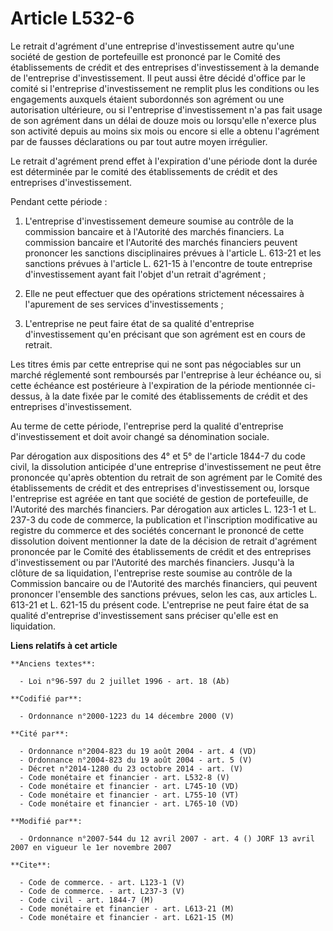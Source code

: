 # Article L532-6

Le retrait d'agrément d'une entreprise d'investissement autre qu'une société de gestion de portefeuille est prononcé par le
Comité des établissements de crédit et des entreprises d'investissement à la demande de l'entreprise d'investissement. Il
peut aussi être décidé d'office par le comité si l'entreprise d'investissement ne remplit plus les conditions ou les
engagements auxquels étaient subordonnés son agrément ou une autorisation ultérieure, ou si l'entreprise d'investissement n'a
pas fait usage de son agrément dans un délai de douze mois ou lorsqu'elle n'exerce plus son activité depuis au moins six mois
ou encore si elle a obtenu l'agrément par de fausses déclarations ou par tout autre moyen irrégulier.

Le retrait d'agrément prend effet à l'expiration d'une période dont la durée est déterminée par le comité des établissements
de crédit et des entreprises d'investissement.

Pendant cette période :

1. L'entreprise d'investissement demeure soumise au contrôle de la commission bancaire et à l'Autorité des marchés
financiers. La commission bancaire et l'Autorité des marchés financiers peuvent prononcer les sanctions disciplinaires
prévues à l'article L. 613-21 et les sanctions prévues à l'article L. 621-15 à l'encontre de toute entreprise
d'investissement ayant fait l'objet d'un retrait d'agrément ;

2. Elle ne peut effectuer que des opérations strictement nécessaires à l'apurement de ses services d'investissements ;

3. L'entreprise ne peut faire état de sa qualité d'entreprise d'investissement qu'en précisant que son agrément est en cours
de retrait.

Les titres émis par cette entreprise qui ne sont pas négociables sur un marché réglementé sont remboursés par l'entreprise à
leur échéance ou, si cette échéance est postérieure à l'expiration de la période mentionnée ci-dessus, à la date fixée par le
comité des établissements de crédit et des entreprises d'investissement.

Au terme de cette période, l'entreprise perd la qualité d'entreprise d'investissement et doit avoir changé sa dénomination
sociale.

Par dérogation aux dispositions des 4° et 5° de l'article 1844-7 du code civil, la dissolution anticipée d'une entreprise
d'investissement ne peut être prononcée qu'après obtention du retrait de son agrément par le Comité des établissements de
crédit et des entreprises d'investissement ou, lorsque l'entreprise est agréée en tant que société de gestion de
portefeuille, de l'Autorité des marchés financiers. Par dérogation aux articles L. 123-1 et L. 237-3 du code de commerce, la
publication et l'inscription modificative au registre du commerce et des sociétés concernant le prononcé de cette dissolution
doivent mentionner la date de la décision de retrait d'agrément prononcée par le Comité des établissements de crédit et des
entreprises d'investissement ou par l'Autorité des marchés financiers. Jusqu'à la clôture de sa liquidation, l'entreprise
reste soumise au contrôle de la Commission bancaire ou de l'Autorité des marchés financiers, qui peuvent prononcer l'ensemble
des sanctions prévues, selon les cas, aux articles L. 613-21 et L. 621-15 du présent code. L'entreprise ne peut faire état de
sa qualité d'entreprise d'investissement sans préciser qu'elle est en liquidation.

**Liens relatifs à cet article**

	**Anciens textes**:

	  - Loi n°96-597 du 2 juillet 1996 - art. 18 (Ab)

	**Codifié par**:

	  - Ordonnance n°2000-1223 du 14 décembre 2000 (V)

	**Cité par**:

	  - Ordonnance n°2004-823 du 19 août 2004 - art. 4 (VD)
	  - Ordonnance n°2004-823 du 19 août 2004 - art. 5 (V)
	  - Décret n°2014-1280 du 23 octobre 2014 - art. (V)
	  - Code monétaire et financier - art. L532-8 (V)
	  - Code monétaire et financier - art. L745-10 (VD)
	  - Code monétaire et financier - art. L755-10 (VT)
	  - Code monétaire et financier - art. L765-10 (VD)

	**Modifié par**:

	  - Ordonnance n°2007-544 du 12 avril 2007 - art. 4 () JORF 13 avril 2007 en vigueur le 1er novembre 2007

	**Cite**:

	  - Code de commerce. - art. L123-1 (V)
	  - Code de commerce. - art. L237-3 (V)
	  - Code civil - art. 1844-7 (M)
	  - Code monétaire et financier - art. L613-21 (M)
	  - Code monétaire et financier - art. L621-15 (M)
